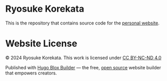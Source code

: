 # Ryosuke Korekata

This is the repository that contains source code for the [personal website](https://kkrr10.github.io/).

# Website License

© 2024 Ryosuke Korekata. This work is licensed under [CC BY-NC-ND 4.0](https://creativecommons.org/licenses/by-nc-nd/4.0)

Published with [Hugo Blox Builder](https://hugoblox.com/?utm_campaign=poweredby) — the free, [open source](https://github.com/HugoBlox/hugo-blox-builder) website builder that empowers creators.
